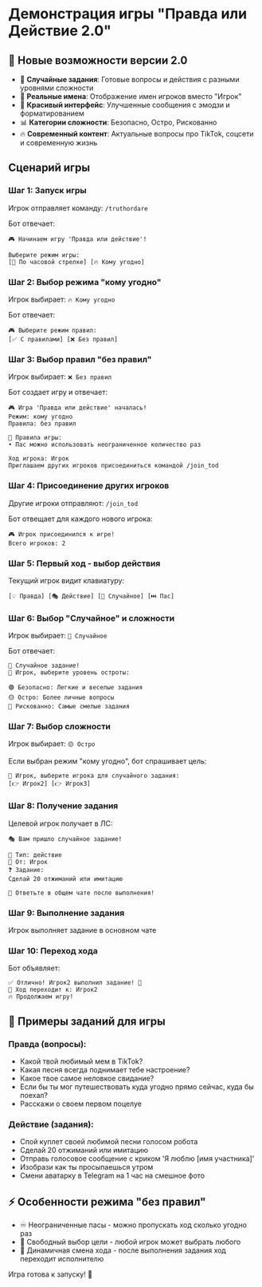 # Демонстрация игры "Правда или Действие 2.0"

## 🎉 Новые возможности версии 2.0
- 🎲 **Случайные задания**: Готовые вопросы и действия с разными уровнями сложности
- 👥 **Реальные имена**: Отображение имен игроков вместо "Игрок"
- 🎨 **Красивый интерфейс**: Улучшенные сообщения с эмодзи и форматированием
- 📊 **Категории сложности**: Безопасно, Остро, Рискованно
- 🔥 **Современный контент**: Актуальные вопросы про TikTok, соцсети и современную жизнь

##  Сценарий игры

### Шаг 1: Запуск игры
Игрок отправляет команду: `/truthordare`

Бот отвечает:
```
🎮 Начинаем игру 'Правда или действие'!

Выберите режим игры:
[🎯 По часовой стрелке] [🔥 Кому угодно]
```

### Шаг 2: Выбор режима "кому угодно"
Игрок выбирает: `🔥 Кому угодно`

Бот отвечает:
```
🎮 Выберите режим правил:
[✅ С правилами] [❌ Без правил]
```

### Шаг 3: Выбор правил "без правил"  
Игрок выбирает: `❌ Без правил`

Бот создает игру и отвечает:
```
🎮 Игра 'Правда или действие' началась!
Режим: кому угодно
Правила: без правил

📜 Правила игры:
• Пас можно использовать неограниченное количество раз

Ход игрока: Игрок
Приглашаем других игроков присоединиться командой /join_tod
```

### Шаг 4: Присоединение других игроков
Другие игроки отправляют: `/join_tod`

Бот отвещает для каждого нового игрока:
```
🎮 Игрок присоединился к игре!
Всего игроков: 2
```

### Шаг 5: Первый ход - выбор действия
Текущий игрок видит клавиатуру:
```
[💡 Правда] [🎭 Действие] [🎲 Случайное] [⏭️ Пас]
```

### Шаг 6: Выбор "Случайное" и сложности
Игрок выбирает: `🎲 Случайное`

Бот отвечает:
```
🎲 Случайное задание!
👤 Игрок, выберите уровень остроты:

🟢 Безопасно: Легкие и веселые задания
🟡 Остро: Более личные вопросы
🔴 Рискованно: Самые смелые задания
```

### Шаг 7: Выбор сложности
Игрок выбирает: `🟡 Остро`

Если выбран режим "кому угодно", бот спрашивает цель:
```
🎯 Игрок, выберите игрока для случайного задания:
[👉 Игрок2] [👉 Игрок3]
```

### Шаг 8: Получение задания
Целевой игрок получает в ЛС:
```
🎭 Вам пришло случайное задание!

📝 Тип: действие
👤 От: Игрок
❓ Задание:
Сделай 20 отжиманий или имитацию

💬 Ответьте в общем чате после выполнения!
```

### Шаг 9: Выполнение задания
Игрок выполняет задание в основном чате

### Шаг 10: Переход хода
Бот объявляет:
```
✅ Отлично! Игрок2 выполнил задание! 🎉
🎯 Ход переходит к: Игрок2
🔥 Продолжаем игру!
```

## 🎯 Примеры заданий для игры

### Правда (вопросы):
- Какой твой любимый мем в TikTok?
- Какая песня всегда поднимает тебе настроение?
- Какое твое самое неловкое свидание?
- Если бы ты мог путешествовать куда угодно прямо сейчас, куда бы поехал?
- Расскажи о своем первом поцелуе

### Действие (задания):
- Спой куплет своей любимой песни голосом робота
- Сделай 20 отжиманий или имитацию
- Отправь голосовое сообщение с криком 'Я люблю [имя участника]'
- Изобрази как ты просыпаешься утром
- Смени аватарку в Telegram на 1 час на смешное фото

## ⚡ Особенности режима "без правил"
- ♾️ Неограниченные пасы - можно пропускать ход сколько угодно раз
- 🎯 Свободный выбор цели - любой игрок может выбрать любого
- 🔄 Динамичная смена хода - после выполнения задания ход переходит исполнителю

Игра готова к запуску! 🚀